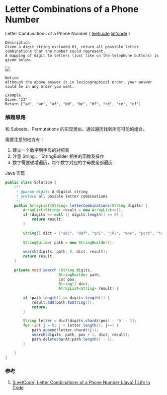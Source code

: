#  Letter Combinations of a Phone Number

 Letter Combinations of a Phone Number  ( [leetcode]()  [lintcode](http://www.lintcode.com/en/problem/letter-combinations-of-a-phone-number/) )

```
Description
Given a digit string excluded 01, return all possible letter combinations that the number could represent.
A mapping of digit to letters (just like on the telephone buttons) is given below.
```

![](http://ww1.sinaimg.cn/mw690/600e6311jw1f8bedncvvsj205k04ijri.jpg)

```
Notice
Although the above answer is in lexicographical order, your answer could be in any order you want.

Example
Given "23"
Return ["ad", "ae", "af", "bd", "be", "bf", "cd", "ce", "cf"]
```

### 解题思路

和 Subsets、Permutations 的实现类似，通过遍历找到所有可能的组合。

需要注意的地方有：

1. 建立一个数字到字母的对照表
2. 注意 String 、 StringBuilder 相关的函数及操作
3. 数字需要递增遍历，每个数字对应的字母要全部遍历

Java 实现

```java
public class Solution {
    /**
     * @param digits A digital string
     * @return all posible letter combinations
     */
    public ArrayList<String> letterCombinations(String digits) {
        ArrayList<String> result = new ArrayList<>();
        if (digits == null || digits.length() == 0) {
            return result;
        }
        
        String[] dict = {"abc", "def", "ghi", "jkl", "mno", "pqrs", "tuv", "wxyz"};
        
        StringBuilder path = new StringBuilder();
        
        search(digits, path, 0, dict, result);
        return result;
    }
    
    private void search (String digits,
                        StringBuilder path,
                        int pos,
                        String[] dict,
                        ArrayList<String> result) {
        
        if (path.length() == digits.length()) {
            result.add(path.toString());
            return;
        }          
        
        String letter = dict[digits.charAt(pos) - '0' - 2];
        for (int j = 0; j < letter.length(); j++) {
            path.append(letter.charAt(j));
            search(digits, path, pos + 1, dict, result);
            path.deleteCharAt(path.length() - 1);
        }

    }
}
```



### 参考

1. [[LeetCode] Letter Combinations of a Phone Number (Java) | Life In Code](http://www.lifeincode.net/programming/leetcode-letter-combinations-of-a-phone-number-java/)

